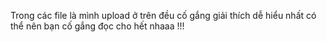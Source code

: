Trong các file là mình upload ở trên đều cố gắng giải thích dễ hiểu nhất có thể nên bạn cố gắng đọc cho hết nhaaa !!!
